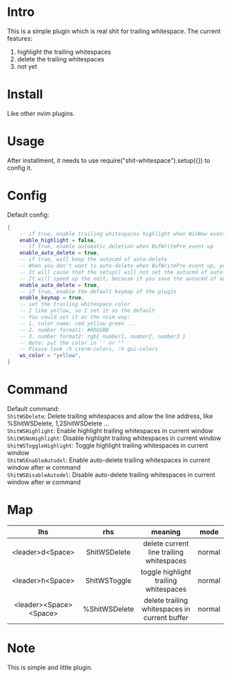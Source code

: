 # Intro
This is a simple plugin which is real shit for trailing whitespace.
The current features:
1. highlight the trailing whitespaces
2. delete the trailing whitespaces
3. not yet

# Install
Like other nvim plugins.

# Usage
After installment, it needs to use require("shit-whitespace").setup({}) to config it.

# Config
Default config:
```lua
{
	-- if true, enable trailing whitespaces highlight when WinNew event up
	enable_highlight = false,
	-- if true, enable automatic deletion when BufWritePre event up
	enable_auto_delete = true,
	-- if true, will keep the autocmd of auto-delete
	-- When you don't want to auto-delete when BufWritePre event up, you could set it false.
	-- It will cause that the setup() will not set the autocmd of auto-delete.
	-- It will speed up the edit, because if you save the autocmd of auto-delete, it still will run part of the command, but not delete trailing whitespaces.
	enable_auto_delete = true,
	-- if true, enable the default keymap of the plugin
	enable_keymap = true,
	-- set the trailing whitespace color
	-- I like yellow, so I set it as the default
	-- You could set it as the nvim way:
	-- 1. color name: red yellow green ...
	-- 2. number format1: #RRGGBB
	-- 3. number format2: rgb{ number1, number2, number3 }
	-- Note: put the color in '' or ""
	-- Please look :h cterm-colors, :h gui-colors
	ws_color = "yellow",
}
```
# Command
Default command:  
`ShitWSDelete`: Delete trailing whitespaces and allow the line address, like %ShitWSDelete, 1,2ShitWSDelete ...  
`ShitWSHighlight`: Enable highlight trailing whitespaces in current window  
`ShitWSNoHighlight`: Disable highlight trailing whitespaces in current window  
`ShitWSToggleHighlight`: Toggle highlight trailing whitespaces in current window  
`ShitWSEnableAutodel`: Enable auto-delete trailing whitespaces in current window after w command  
`ShitWSDisableAutodel`: Disable auto-delete trailing whitespaces in current window after w command  
# Map
| lhs                       | rhs               | meaning                                       | mode   |
| :---:                     | :---:             | :---:                                         | :---:  |
| \<leader>d\<Space>        | ShitWSDelete<CR>  | delete current line trailing whitespaces      | normal |
| \<leader>h\<Space>        | ShitWSToggle<CR>  | toggle highlight trailing whitespaces         | normal |
| \<leader>\<Space>\<Space> | %ShitWSDelete<CR> | delete trailing whitespaces in current buffer | normal |

# Note
This is simple and little plugin.
